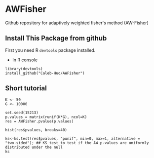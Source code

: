 # AWFisher
Github repository for adaptively weighted fisher's method (AW-Fisher)


## Install This Package from github
First you need R `devtools` package installed.

* In R console

```{R}
library(devtools)
install_github("Caleb-Huo/AWFisher") 
```

## Short tutorial

```{R}
K <- 50
G <- 10000

set.seed(15213)
p.values = matrix(runif(K*G), ncol=K)
res = AWFisher.pvalue(p.values)

hist(res$pvalues, breaks=40)

ks<-ks.test(res$pvalues, "punif", min=0, max=1, alternative = "two.sided"); ## KS test to test if the AW p-values are uniformly distributed under the null
ks

```


